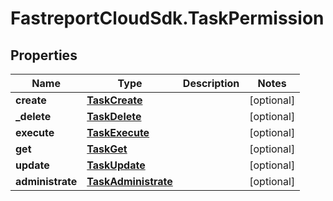 # FastreportCloudSdk.TaskPermission

## Properties

Name | Type | Description | Notes
------------ | ------------- | ------------- | -------------
**create** | [**TaskCreate**](TaskCreate.md) |  | [optional] 
**_delete** | [**TaskDelete**](TaskDelete.md) |  | [optional] 
**execute** | [**TaskExecute**](TaskExecute.md) |  | [optional] 
**get** | [**TaskGet**](TaskGet.md) |  | [optional] 
**update** | [**TaskUpdate**](TaskUpdate.md) |  | [optional] 
**administrate** | [**TaskAdministrate**](TaskAdministrate.md) |  | [optional] 


